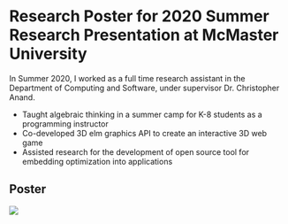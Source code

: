 # Research Poster for 2020 Summer Research Presentation at McMaster University   
In Summer 2020, I worked as a full time research assistant in the Department of Computing and Software, under supervisor Dr. Christopher Anand.  
  
* Taught algebraic thinking in a summer camp for K-8 students as a programming instructor  
*  Co-developed 3D elm graphics API to create an interactive 3D web game  
* Assisted research for the development of open source tool for embedding optimization into applications  

## Poster  
![](./poster.png)